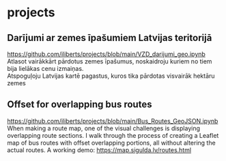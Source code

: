 # projects
## Darījumi ar zemes īpašumiem Latvijas teritorijā
https://github.com/iliberts/projects/blob/main/VZD_darijumi_geo.ipynb
Atlasot vairākkārt pārdotus zemes īpašumus, noskaidroju kuriem no tiem bija lielākas cenu izmaiņas.
<br>
Atspoguļoju Latvijas kartē pagastus, kuros tika pārdotas visvairāk hektāru zemes





## Offset for overlapping bus routes
https://github.com/iliberts/projects/blob/main/Bus_Routes_GeoJSON.ipynb
<br>
When making a route map, one of the visual challenges is displaying overlapping route sections. I walk through the process of creating a Leaflet map of bus routes with offset overlapping portions, all without altering the actual routes. A working demo: https://map.sigulda.lv/routes.html
